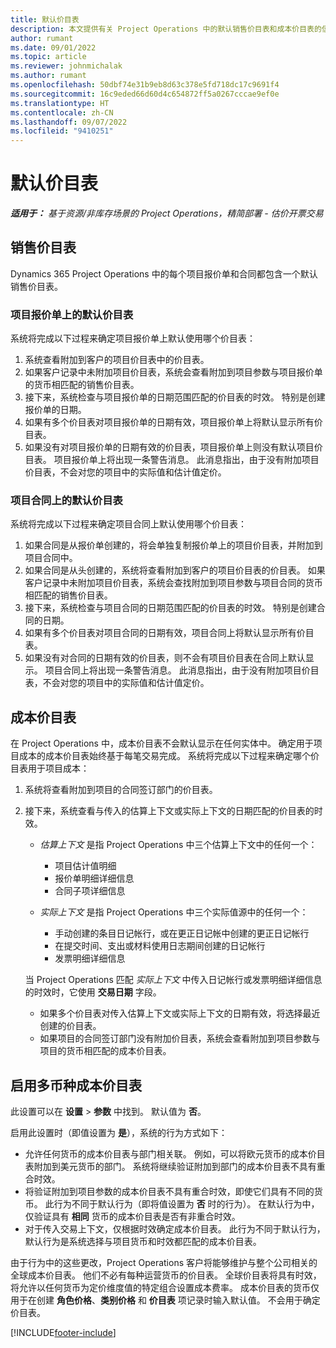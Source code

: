 ```yaml
---
title: 默认价目表
description: 本文提供有关 Project Operations 中的默认销售价目表和成本价目表的信息。
author: rumant
ms.date: 09/01/2022
ms.topic: article
ms.reviewer: johnmichalak
ms.author: rumant
ms.openlocfilehash: 50dbf74e31b9eb8d63c378e5fd718dc17c9691f4
ms.sourcegitcommit: 16c9eded66d60d4c654872ff5a0267cccae9ef0e
ms.translationtype: HT
ms.contentlocale: zh-CN
ms.lasthandoff: 09/07/2022
ms.locfileid: "9410251"
---
```

# <a name="default-price-lists"></a>默认价目表

_**适用于：** 基于资源/非库存场景的 Project Operations，精简部署 - 估价开票交易_

## <a name="sales-price-lists"></a>销售价目表

Dynamics 365 Project Operations 中的每个项目报价单和合同都包含一个默认销售价目表。 

### <a name="price-list-default-on-project-quotes"></a>项目报价单上的默认价目表
系统将完成以下过程来确定项目报价单上默认使用哪个价目表：

1. 系统查看附加到客户的项目价目表中的价目表。 
1. 如果客户记录中未附加项目价目表，系统会查看附加到项目参数与项目报价单的货币相匹配的销售价目表。
1. 接下来，系统检查与项目报价单的日期范围匹配的价目表的时效。 特别是创建报价单的日期。
1. 如果有多个价目表对项目报价单的日期有效，项目报价单上将默认显示所有价目表。
1. 如果没有对项目报价单的日期有效的价目表，项目报价单上则没有默认项目价目表。 项目报价单上将出现一条警告消息。 此消息指出，由于没有附加项目价目表，不会对您的项目中的实际值和估计值定价。

### <a name="price-list-default-on-project-contracts"></a>项目合同上的默认价目表 
系统将完成以下过程来确定项目合同上默认使用哪个价目表：

1. 如果合同是从报价单创建的，将会单独复制报价单上的项目价目表，并附加到项目合同中。
1. 如果合同是从头创建的，系统将查看附加到客户的项目价目表的价目表。 如果客户记录中未附加项目价目表，系统会查找附加到项目参数与项目合同的货币相匹配的销售价目表。
1. 接下来，系统检查与项目合同的日期范围匹配的价目表的时效。 特别是创建合同的日期。
1. 如果有多个价目表对项目合同的日期有效，项目合同上将默认显示所有价目表。
1. 如果没有对合同的日期有效的价目表，则不会有项目价目表在合同上默认显示。 项目合同上将出现一条警告消息。 此消息指出，由于没有附加项目价目表，不会对您的项目中的实际值和估计值定价。

## <a name="cost-price-lists"></a>成本价目表

在 Project Operations 中，成本价目表不会默认显示在任何实体中。 确定用于项目成本的成本价目表始终基于每笔交易完成。 系统将完成以下过程来确定哪个价目表用于项目成本：

1. 系统将查看附加到项目的合同签订部门的价目表。
1. 接下来，系统查看与传入的估算上下文或实际上下文的日期匹配的价目表的时效。

    - *估算上下文* 是指 Project Operations 中三个估算上下文中的任何一个：

        - 项目估计值明细
        - 报价单明细详细信息
        - 合同子项详细信息

    - *实际上下文* 是指 Project Operations 中三个实际值源中的任何一个：

       - 手动创建的条目日记帐行，或在更正日记帐中创建的更正日记帐行
       - 在提交时间、支出或材料使用日志期间创建的日记帐行
       - 发票明细详细信息

    当 Project Operations 匹配 *实际上下文* 中传入日记帐行或发票明细详细信息的时效时，它使用 **交易日期** 字段。

    - 如果多个价目表对传入估算上下文或实际上下文的日期有效，将选择最近创建的价目表。
    - 如果项目的合同签订部门没有附加价目表，系统会查看附加到项目参数与项目的货币相匹配的成本价目表。

## <a name="enable-multi-currency-cost-price-list"></a>启用多币种成本价目表

此设置可以在 **设置** \> **参数** 中找到。 默认值为 **否**。

启用此设置时（即值设置为 **是**），系统的行为方式如下：

- 允许任何货币的成本价目表与部门相关联。 例如，可以将欧元货币的成本价目表附加到美元货币的部门。 系统将继续验证附加到部门的成本价目表不具有重合时效。
- 将验证附加到项目参数的成本价目表不具有重合时效，即使它们具有不同的货币。 此行为不同于默认行为（即将值设置为 **否** 时的行为）。 在默认行为中，仅验证具有 **相同** 货币的成本价目表是否有非重合时效。
- 对于传入交易上下文，仅根据时效确定成本价目表。 此行为不同于默认行为，默认行为是系统选择与项目货币和时效都匹配的成本价目表。

由于行为中的这些更改，Project Operations 客户将能够维护与整个公司相关的全球成本价目表。 他们不必有每种运营货币的价目表。 全球价目表将具有时效，将允许以任何货币为定价维度值的特定组合设置成本费率。 成本价目表的货币仅用于在创建 **角色价格**、**类别价格** 和 **价目表** 项记录时输入默认值。 不会用于确定价目表。

[!INCLUDE[footer-include](../includes/footer-banner.md)]
